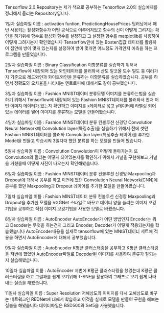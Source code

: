 Tensorflow 2.0 Repository는 제가 책으로 공부하는 Tensorflow 2.0의 실습예제를 정리해서 올리는 Repository입니다.

1일차
실습파일 이름 : activation funtion, PredictiongHousePrices 
딥러닝에서 매번 사용되는 활성화함수가 어떤 공식으로 이루어져있고 함수의 선이 어떻게 그려지는 확인을 하기위해 함수로 활성화 함수를 설정하고
그 설정한 함수를 matplotlib를 사용하여 어떻게 그려지는지 확인했습니다
Tensorflow안에 있는 Bosten집값 데이터를 활용하여 집안에 방이 몇개 있는지를 설정하여 방이 몇개면 어느정도 가격인지 예측을 하는 프로그램을 만들었습니다.

2일차
실습파일 이름 : Binary Classification
이항분류를 실습하기 위해서 Tensorflow에 내장되어 있는 와인데이터를 불러와서 산도 알코올 도수 밀도 등 여러가지 기준으로 레드와인과 화이트와인을 분류하는 이항분류를 실습하였습니다.
공부를 하면서 정확도와 오차율을 나타내는 엔트로피에 대해서도 같이 공부했습니다.

3일차
실습파일 이름 : Fashion MNIST데이터 분류모델
이미지를 분류하는법을 실습하기 위해서 Tensorflow에 내장되어 있는 Fashion MNIST데이터를 불러와서 먼저 어떤 이미지 데이터가 있는지 확인하고 이미지를 x데이터로 넣고
y데이터에 라벨링 되어있는 데이터를 넣어 이미지를 분류하는 모델을 만들어봤습니다. 

4일차
실습파일 이름 : Fashion MINST데이터 분류 컨볼루션 신경망
Convolution Neural Network에 Convolution layer(특징추출)을 실습하기 위해서 전에 썻던 Fashion MNIST데이터를 불러와 Convolution layer(특징추출 레이어)를 추가한 Model을 만들고 학습시켜
3일차때 했던 분류를 하는 모델을 만들어 봤습니다.

5일차
실습파일 이름 : Convolution
Convolution이 어떻게 돌아가는지 또 Convolution의 필터는 어떻게 되어있는지를 확인하기 위해서 커널을 구현해보고 커널을 거쳤을때 어떻게 사진이 나오는지 확인해봤습니다.

6일차
실습파일 이름 : Fashion MINST데이터 분류 컨볼루션 신경망
Maxpooling과 Dropout에 대해서 공부를 하고 이전에 했던 Convolution Neural Network(CNN)에 공부를 했던 Maxpooling과 Dropout 레이어를 추가한 모델을 만들어봤습니다.

7일차
실습파일 이름 : Fashion MINST데이터 분류 컨볼루션 신경망
Maxpooling과 Dropout을 추가한 모델을 VGGNet 스타일로 바꾸고 데이터 양을 늘리는 이미지 보강기법을 공부하고 직접 이미지 보강기법을 사용한 모델로 바꿨습니다.

8일차
실습파일 이름 : AutoEncoder
AutoEncoder가 어떤 방법인지 Encoder는 뭐고 Decoder는 무엇을 하는건지 그리고 Encoder, Decoder가 어떻게 작용되는지를 학습했습니다 
AutoEncoder내용을 실제로 tensorflow에 있는 MNIST데이터 세트에 적용을 하면서 AutoEncoder에 대해서 공부했습니다.

9일차
실습파일 이름 : AutoEncoder
K평균 클러스터링을 공부하고 K평균 클러스터링을 저번에 했었던 AutoEncoder파일로 Decoder된 이미지를 사용하여 분류가 잘되는지 실습해봤습니다.

10일차
실습파일 이름 : AutoEncoder
저번에 K평균 클러스터링을 했었는데 K평균 클러스터링을 하고 그결과를 쉽게 보기위해 T-SNE을 활용하여 그래프로 보기 쉽게 나타내는 실습을 해봤습니다.

11일차
실습파일 이름 : Super Resolution
저해상도의 이미지를 다시 고해상도로 바꾸는 네트워크인 REDNet에 대해서 학습하고 이것을 실제로 모델을 만들어 구현을 해보는 실습을 해봤습니다
데이터파일은 BSD500와 Set5을 사용했습니다.
